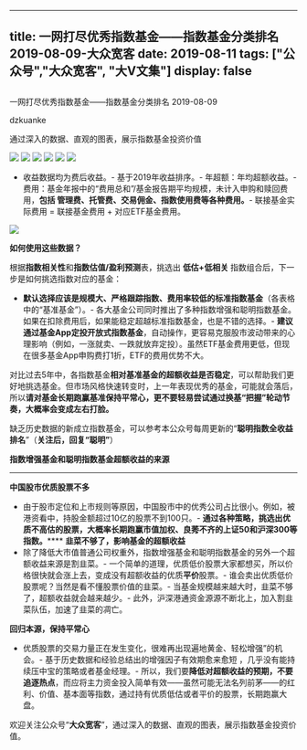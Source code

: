 
---
title:   一网打尽优秀指数基金——指数基金分类排名 2019-08-09-大众宽客
date: 2019-08-11
tags: ["公众号","大众宽客", "大V文集"]
display: false
---


## 



一网打尽优秀指数基金——指数基金分类排名 2019-08-09




dzkuanke




通过深入的数据、直观的图表，展示指数基金投资价值




<img class="rich_pages" data-ratio="1.5521472392638036" data-s="300,640" src="https://mmbiz.qpic.cn/mmbiz_png/PKw3FQPmhIiadFYxcvd1aCmmJve4NyE2GmlwctwGKsqulsBTibDMe7xzicXQlOPobpW472gSbveouj3EcucT9ibtBA/640?wx_fmt=png" data-type="png" data-w="978" style=""/>

<img class="rich_pages" data-ratio="1.0946502057613168" data-s="300,640" src="https://mmbiz.qpic.cn/mmbiz_png/PKw3FQPmhIiadFYxcvd1aCmmJve4NyE2GgicsYiazbWr0wBTHLdOlDQP2oo98ThEk14Q5WwVjBq9hbc7jOWLWmhtQ/640?wx_fmt=png" data-type="png" data-w="972" style=""/>

<img class="rich_pages" data-ratio="1.3251533742331287" data-s="300,640" src="https://mmbiz.qpic.cn/mmbiz_png/PKw3FQPmhIiadFYxcvd1aCmmJve4NyE2GU6LqHopX0fphFKNxsrrXpQ4ibiazhK0ws0KcJP0qZ5tISPWpg2748rSw/640?wx_fmt=png" data-type="png" data-w="978" style=""/>

<img class="rich_pages" data-ratio="1.189795918367347" data-s="300,640" src="https://mmbiz.qpic.cn/mmbiz_png/PKw3FQPmhIiadFYxcvd1aCmmJve4NyE2GoEIWpRWENnH3nRnJYCYGrdeibIzR4jXtNLw0Wvic2uVaYr2MXDmX0M0g/640?wx_fmt=png" data-type="png" data-w="980" style=""/>

<img class="rich_pages" data-ratio="0.9168356997971603" data-s="300,640" src="https://mmbiz.qpic.cn/mmbiz_png/PKw3FQPmhIiadFYxcvd1aCmmJve4NyE2Gv3ykGiaF0W55jZTUuyibZYsSXMNEv9rfqRteu1ZJV3AMrZbG4xfZAic6Q/640?wx_fmt=png" data-type="png" data-w="986" style=""/>

<img class="rich_pages" data-ratio="0.7909836065573771" data-s="300,640" src="https://mmbiz.qpic.cn/mmbiz_png/PKw3FQPmhIiadFYxcvd1aCmmJve4NyE2GvOTsr7eiaDLQGJma8UDsJHO5U5HLnxVTfuBNKVjpBs6iavjLtkoxqZicQ/640?wx_fmt=png" data-type="png" data-w="976" style=""/>


- 收益数据均为费后收益。- 基于2019年收益排序。- 年超额：年均超额收益。- 费用：基金年报中的“费用总和”/基金报告期平均规模，未计入申购和赎回费用，**包括 管理费、托管费、交易佣金、指数使用费等各种费用。**- 联接基金实际费用 = 联接基金费用 + 对应ETF基金费用。


<img class="rich_pages" data-ratio="0.3739352640545145" data-s="300,640" src="https://mmbiz.qpic.cn/mmbiz_png/PKw3FQPmhIjRfZpR3LYic93G9bLic2bFpgJnJdJe0VWH3Z1CpISTgM0CNibDTEC3icib110gqMOxNWdic0SBNgsAz5kg/640?wx_fmt=png" data-type="png" data-w="1174" style=""/>





**如何使用这些数据？**



根据**指数相关性**和**指数估值/盈利预测**表，挑选出&nbsp;**低估+低相关** 指数组合后，下一步是如何挑选指数对应的基金：
- **默认选择应该是规模大、严格跟踪指数、费用率较低的标准指数基金**（各表格中的“基准基金”）。- 各大基金公司同时推出了多种指数增强和聪明指数基金。如果在扣除费用后，如果能稳定超越标准指数基金，也是不错的选择。- **建议通过基金App定投开放式指数基金**，自动操作，更容易克服股市波动带来的心理影响（例如，一涨就卖、一跌就放弃定投）。虽然ETF基金费用更低，但现在很多基金App申购费打1折，ETF的费用优势不大。


对比过去5年中，各指数基金**相对基准基金的超额收益是否稳定**<h-char unicode="ff0c" class="" style="max-width: 100%;box-sizing: border-box !important;word-wrap: break-word !important;">，</h-char>可以帮助我们更好地挑选基金。但市场风格快速转变时，上一年表现优秀的基金，可能就会落后，所以**请对基金长期跑赢基准保持平常心，更不要轻易尝试通过换基“把握”轮动节奏，大概率会变成左右打脸。**



缺乏历史数据的新成立指数基金，可以参考本公众号每周更新的“**聪明指数全收益排名**”（**关注后，回复“聪明”**）





**指数增强基金和聪明指数基金超额收益的来源**

****

**中国股市优质股票不多**
- 由于股市定位和上市规则等原因，中国股市中的优秀公司占比很小。例如，被港资看中，持股金额超过10亿的股票不到100只。- **通过各种策略，挑选出优质不高估的股票，大概率长期跑赢市值加权、良莠不齐的上证50和沪深300等指数。******
**韭菜不够了，影响基金的超额收益**
- 除了降低大市值普通公司权重外，指数增强基金和聪明指数基金的另外一个超额收益来源是割韭菜。- 一个简单的道理，优质低价股票大家都想买，所以价格很快就会涨上去，变成没有超额收益的优质**平价**股票。- 谁会卖出优质低价股票呢？当然是看不懂股票价值的韭菜。- 当基金规模越来越大时，韭菜不够了，超额收益就会越来越少。- 此外，沪深港通资金源源不断北上，加入割韭菜队伍，加速了韭菜的凋亡。


**回归本源，保持平常心**
- 优质股票的交易力量正在发生变化，很难再出现遍地黄金、轻松增强”的机会。- 基于历史数据和经验总结出的增强因子有效期愈来愈短 ，几乎没有能持续压中宝的策略或者基金经理。- 所以，我们要**降低对超额收益的预期，不要追逐热点**，而应将主力资金投入简单有效——虽然可能无法名列前茅——的红利、价值、基本面等指数，通过持有优质低估或者平价的股票，长期跑赢大盘。


欢迎关注公众号“**大众宽客**”，通过深入的数据、直观的图表，展示指数基金投资价值。








